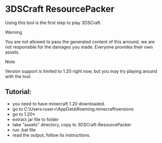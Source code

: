 # 3DSCraft ResourcePacker
Using this tool is the first step to play 3DSCraft.
> [!WARNING]
> You are not allowed to pass the generated content of this arround, we are not responsible for the damages you made. Everyone provides their own assets.

> [!NOTE]
> Version support is limited to 1.20 right now, but you may try playing around with the tool.

## Tutorial: 
- you need to have minecraft 1.20 downloaded.
- go to C:\Users\<user>\AppData\Roaming\.minecraft\versions
- go to 1.20*
- extract jar file to folder
- take "assets" directory, copy to 3DSCraft-ResourcePacker
- run .bat file
- read the output, follow its instructions.
